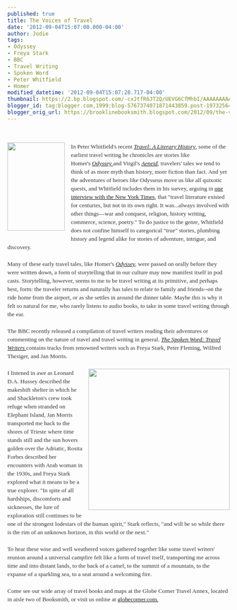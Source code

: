 ```yaml
---
published: true
title: The Voices of Travel
date: '2012-09-04T15:07:00.000-04:00'
author: Jodie
tags:
- Odyssey
- Freya Stark
- BBC
- Travel Writing
- Spoken Word
- Peter Whitfield
- Homer
modified_datetime: '2012-09-04T15:07:28.717-04:00'
thumbnail: https://2.bp.blogspot.com/-cxJtfR6JT2Q/UEVG6CfMhbI/AAAAAAAAAhY/P76sAOleVuM/s72-c/13226322.jpg
blogger_id: tag:blogger.com,1999:blog-5767374071871443859.post-1973256488877423717
blogger_orig_url: https://brooklinebooksmith.blogspot.com/2012/09/the-voices-of-travel.html
---
```


<br /><div class="separator" style="clear: both; text-align: center;"><a href="https://2.bp.blogspot.com/-cxJtfR6JT2Q/UEVG6CfMhbI/AAAAAAAAAhY/P76sAOleVuM/s1600/13226322.jpg" imageanchor="1" style="clear: left; float: left; margin-bottom: 1em; margin-right: 1em;"><img border="0" height="200" src="https://2.bp.blogspot.com/-cxJtfR6JT2Q/UEVG6CfMhbI/AAAAAAAAAhY/P76sAOleVuM/s200/13226322.jpg" width="130" /></a></div><div style="color: #333333; font-family: Georgia, 'Times New Roman', 'Bitstream Charter', Times, serif; font-size: 13.333333969116211px; line-height: 19px;">In Peter Whitfield's recent&nbsp;<a data-mce-href="https://www.brooklinebooksmith-shop.com/book/9781851243389" href="https://www.brooklinebooksmith-shop.com/book/9781851243389"><em>Travel: A Literary History</em></a>, some of the earliest travel writing he chronicles are stories like Homer's&nbsp;<a data-mce-href="https://www.brooklinebooksmith-shop.com/book/9780140268867" href="https://www.brooklinebooksmith-shop.com/book/9780140268867"><em>Odyssey&nbsp;</em></a>and Virgil's&nbsp;<a data-mce-href="https://www.brooklinebooksmith-shop.com/book/9780670038039" href="https://www.brooklinebooksmith-shop.com/book/9780670038039"><em>Aeneid</em></a>, travelers' tales we tend to think of as more myth than history, more fiction than fact. And yet the adventures of heroes like Odysseus move us like all quixotic quests, and Whitfield includes them in his survey, arguing in&nbsp;<a data-mce-href="https://artsbeat.blogs.nytimes.com/2012/03/14/peter-whitfield-talks-about-the-history-of-travel-literature/" href="https://artsbeat.blogs.nytimes.com/2012/03/14/peter-whitfield-talks-about-the-history-of-travel-literature/">one interview with the New York Times</a>, that "travel literature existed for centuries, but not in its own right. It was...always involved with other things—war and conquest, religion, history writing, commerce, science, poetry." To do justice to the genre, Whitfield does not confine himself to categorical "true" stories, plumbing history and legend alike for stories of adventure, intrigue, and discovery.</div><div style="color: #333333; font-family: Georgia, 'Times New Roman', 'Bitstream Charter', Times, serif; font-size: 13.333333969116211px; line-height: 19px;"><br /></div><div style="color: #333333; font-family: Georgia, 'Times New Roman', 'Bitstream Charter', Times, serif; font-size: 13.333333969116211px; line-height: 19px;">Many of these early travel tales, like Homer's&nbsp;<em><a data-mce-href="https://www.brooklinebooksmith-shop.com/book/9780140268867" href="https://www.brooklinebooksmith-shop.com/book/9780140268867">Odyssey</a>,</em>&nbsp;were passed on orally before they were written down, a form of storytelling that in our culture may now manifest itself in pod casts. Storytelling, however, seems to me to be travel writing at its primitive, and perhaps best, form: the traveler returns and naturally has tales to relate to family and friends--on the ride home from the airport, or as she settles in around the dinner table. Maybe this is why it felt so natural for me, who rarely listens to audio books, to take in some travel writing through the ear.</div><div style="color: #333333; font-family: Georgia, 'Times New Roman', 'Bitstream Charter', Times, serif; font-size: 13.333333969116211px; line-height: 19px;"><br /></div><div style="color: #333333; font-family: Georgia, 'Times New Roman', 'Bitstream Charter', Times, serif; font-size: 13.333333969116211px; line-height: 19px;"></div><div style="color: #333333; font-family: Georgia, 'Times New Roman', 'Bitstream Charter', Times, serif; font-size: 13.333333969116211px; line-height: 19px;">The BBC recently released a compilation of travel writers reading their adventures or commenting on the nature of travel and travel writing&nbsp;in general.&nbsp;<a data-mce-href="https://www.brooklinebooksmith-shop.com/book/9780712351096" href="https://www.brooklinebooksmith-shop.com/book/9780712351096"><em>The Spoken Word: Travel Writers&nbsp;</em></a>contains tracks from renowned writers such as Freya Stark, Peter Fleming, Wilfred Thesiger, and Jan Morris.</div><div style="color: #333333; font-family: Georgia, 'Times New Roman', 'Bitstream Charter', Times, serif; font-size: 13.333333969116211px; line-height: 19px;"><br /></div><div style="color: #333333; font-family: Georgia, 'Times New Roman', 'Bitstream Charter', Times, serif; font-size: 13.333333969116211px; line-height: 19px;"><a data-mce-href="https://globecornerbookstore.com/blogs/wp-content/uploads/2012/09/51fZHS9bavL._SL500_AA300_.jpg" href="https://globecornerbookstore.com/blogs/wp-content/uploads/2012/09/51fZHS9bavL._SL500_AA300_.jpg" style="clear: right; float: right; margin-bottom: 1em; margin-left: 1em;"><img alt="" class="alignright size-full wp-image-8185" data-mce-src="https://globecornerbookstore.com/blogs/wp-content/uploads/2012/09/51fZHS9bavL._SL500_AA300_.jpg" height="320" src="https://globecornerbookstore.com/blogs/wp-content/uploads/2012/09/51fZHS9bavL._SL500_AA300_.jpg" style="border: 0px; float: right;" title="51fZHS9bavL._SL500_AA300_" width="320" /></a>I listened in awe as Leonard D.A. Hussey described the makeshift shelter in which he and Shackleton's crew took refuge when stranded on Elephant Island, Jan Morris transported me back to the shores of Trieste where time stands still and the sun hovers golden over the Adriatic, Rosita Forbes described her encounters with Arab woman in the 1930s, and Freya Stark explored what it means to be a true explorer. "In spite of all hardships, discomforts and sicknesses, the lure of exploration still continues to be one of the strongest lodestars of the human spirit," Stark reflects, "and will be so while there is the rim of an unknown horizon, in this world or the next."</div><div style="color: #333333; font-family: Georgia, 'Times New Roman', 'Bitstream Charter', Times, serif; font-size: 13.333333969116211px; line-height: 19px;"><br /></div><div style="color: #333333; font-family: Georgia, 'Times New Roman', 'Bitstream Charter', Times, serif; font-size: 13.333333969116211px; line-height: 19px;">To hear these wise and well weathered voices gathered together like some travel writers' reunion around a universal campfire felt like a form of travel itself, transporting me across time and into distant lands, to the back of a camel, to the summit of a mountain, to the expanse of a sparkling sea, to a seat around a welcoming fire.</div><div style="color: #333333; font-family: Georgia, 'Times New Roman', 'Bitstream Charter', Times, serif; font-size: 13.333333969116211px; line-height: 19px;"><br /></div><div style="color: #333333; font-family: Georgia, 'Times New Roman', 'Bitstream Charter', Times, serif; font-size: 13.333333969116211px; line-height: 19px;">Come see our wide array of travel books and maps at the Globe Corner Travel Annex, located in aisle two of Booksmith, or visit us online at <a href="https://globecorner.com./">globecorner.com.</a></div>